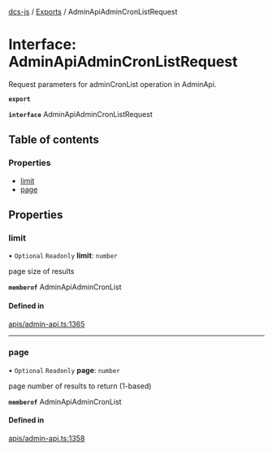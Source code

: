[dcs-js](../README.md) / [Exports](../modules.md) / AdminApiAdminCronListRequest

# Interface: AdminApiAdminCronListRequest

Request parameters for adminCronList operation in AdminApi.

**`export`**

**`interface`** AdminApiAdminCronListRequest

## Table of contents

### Properties

- [limit](AdminApiAdminCronListRequest.md#limit)
- [page](AdminApiAdminCronListRequest.md#page)

## Properties

### <a id="limit" name="limit"></a> limit

• `Optional` `Readonly` **limit**: `number`

page size of results

**`memberof`** AdminApiAdminCronList

#### Defined in

[apis/admin-api.ts:1365](https://github.com/unfoldingWord/dcs-js/blob/b29eb7a/apis/admin-api.ts#L1365)

___

### <a id="page" name="page"></a> page

• `Optional` `Readonly` **page**: `number`

page number of results to return (1-based)

**`memberof`** AdminApiAdminCronList

#### Defined in

[apis/admin-api.ts:1358](https://github.com/unfoldingWord/dcs-js/blob/b29eb7a/apis/admin-api.ts#L1358)

